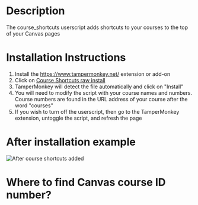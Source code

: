 # Description
The course_shortcuts userscript adds shortcuts to your courses to the top of your Canvas pages

# Installation Instructions
1. Install the https://www.tampermonkey.net/ extension or add-on
2. Click on [Course Shortcuts raw install](https://github.com/paulbui/canvas-tweaks/raw/master/course_shortcuts/course_shortcuts.user.js)
3. TamperMonkey will detect the file automatically and click on "Install"
4. You will need to modify the script with your course names and numbers. Course numbers are found in the URL address of your course after the word "courses"
5. If you wish to turn off the userscript, then go to the TamperMonkey extension, untoggle the script, and refresh the page

# After installation example
![After course shortcuts added](https://raw.githubusercontent.com/paulbui/canvas-tweaks/master/course_shortcuts/img/courseShortcutsAdded.png)

# Where to find Canvas course ID number?
